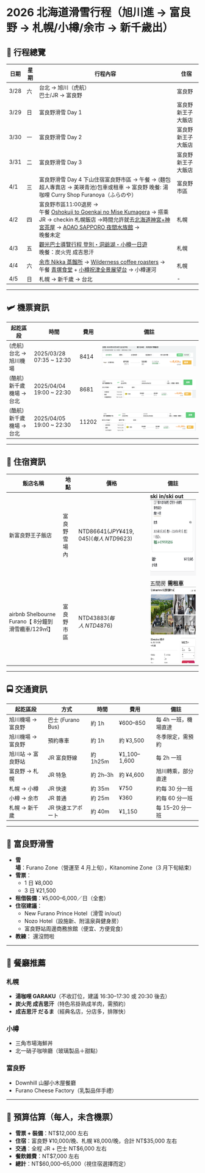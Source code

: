 # 2026 北海道滑雪行程（旭川進 → 富良野 → 札幌/小樽/余市 → 新千歲出）

## 📅 行程總覽

| 日期 | 星期 | 行程內容 | 住宿 |
|------|------|----------|------|
| 3/28 | 六 | 台北 → 旭川（虎航）<br>巴士/JR → 富良野 | 富良野 |
| 3/29 | 日 | 富良野滑雪 Day 1 | 富良野 新王子大飯店 |
| 3/30 | 一 | 富良野滑雪 Day 2 | 富良野 新王子大飯店 |
| 3/31 | 二 | 富良野滑雪 Day 3 | 富良野 新王子大飯店 |
| 4/1  | 三 | 富良野滑雪 Day 4 下山住宿富良野市區 → 午餐 → (麵包超人專賣店 → 美瑛青池)包車或租車 → 富良野 晚餐: 湯咖哩 Curry Shop Furanoya（ふらのや）| 富良野市區 |
| 4/2  | 四 | 富良野市區11:00退房 → <br>午餐 [Oshokuji to Goenkai no Mise Kumagera](https://maps.app.goo.gl/hYAgFCig2azhZsKX6) → 搭乘 JR → checkin 札幌飯店 →時間允許就去[北海道神宮+神宮茶屋](https://maps.app.goo.gl/9aAobGJdr2bgW7716) → [AOAO SAPPORO 夜間水族館](https://maps.app.goo.gl/T6Bkm7pReiUWAAWX6) → <br>晚餐未定 | 札幌 |
| 4/3  | 五 | [觀光巴士導覽行程 登別・洞爺湖・小樽一日遊](https://www.klook.com/zh-TW/activity/135122-hokkaido-tobe-toya-lake-one-day-tour-of-toya-lake-tobe-hell-vall/) <br> 晚餐：炭火兜 成吉思汗 | 札幌 |
| 4/4  | 六 | [余市 Nikka 蒸餾所](https://maps.app.goo.gl/PzVvYr8h5wfJFQjQ8) → [Wilderness coffee roasters](https://maps.app.goo.gl/TBCXPm6hqqLYQnKU7) → <br>午餐 [青塚食堂](https://maps.app.goo.gl/WoicZhYyt2mPewTP9) + [小樽祝津全景展望台](https://maps.app.goo.gl/ohPVpN54SaBmFYos6) → 小樽運河 | 札幌 |
| 4/5  | 日 | 札幌 → 新千歲 → 台北 | - |

---
## 🛩️ 機票資訊

| 起訖區段 | 時間 | 費用 | 備註 |
|-------------|-------------------------|------|------|
| (虎航)台北 → 旭川機場 |2025/03/28 07:35 ~ 12:30 | 8414 | ![alt text](image.png) |
| (酷航)新千歲機場 → 台北 |2025/04/04 19:00 ~ 22:30 | 8681 | ![alt text](image-1.png) |
| (酷航)新千歲機場 → 台北 |2025/04/05 19:00 ~ 22:30 | 11202 | ![alt text](image-2.png) |

---

## 🏯 住宿資訊

| 飯店名稱 | 地點 | 價格 | 備註 |
|--------|------|-----|------|
| 新富良野王子飯店 | 富良野雪場內 | NTD$86641(JPY¥419,045) (每人~NTD$9623) | **ski in/ski out** <img src="image-5.png" height="200px" width="120px" >|
| airbnb Shelbourne Furano【 8分鐘到滑雪纜車/129㎡】| 富良野市區 | NTD$43883 (每人~NTD$4876) | 五間房 **需租車**  <img src="image-4.png" height="200px" width="400px" >|


---

## 🚍 交通資訊

| 起訖區段 | 方式 | 時間 | 費用 | 備註 |
|----------|------|------|------|------|
| 旭川機場 → 富良野 | 巴士 (Furano Bus) | 約 1h | ¥600–850 | 每 4h 一班，機場直達 |
| 旭川機場 → 富良野 | 預約專車 | 約 1h | 約 ¥3,500 | 冬季限定，需預約 |
| 旭川站 → 富良野站 | JR 富良野線 | 約 1h25m | ¥1,100–1,600 | 每 2h 一班 |
| 富良野 → 札幌 | JR 特急 | 約 2h–3h | 約 ¥4,600 | 旭川轉乘，部分直達 |
| 札幌 → 小樽 | JR 快速 | 約 35m | ¥750 | 約每 30 分一班 |
| 小樽 → 余市 | JR 普通 | 約 25m | ¥360 | 約每 60 分一班 |
| 札幌 → 新千歲 | JR 快速エアポート | 約 40m | ¥1,150 | 每 15–20 分一班 |

---

## 🎿 富良野滑雪

- **雪場**：Furano Zone（營運至 4 月上旬），Kitanomine Zone（3 月下旬結束）  
- **雪票**：  
  - 1 日 ¥8,000  
  - 3 日 ¥21,500  
- **租借裝備**：¥5,000–6,000／日（全套）  
- **住宿建議**：  
  - New Furano Prince Hotel（滑雪 in/out）  
  - Nozo Hotel（設施新、附溫泉與健身房）  
  - 富良野站周邊商務旅館（便宜、方便覓食）  
- **教練**： 還沒問啦
---

## 🍲 餐廳推薦

### 札幌
- **湯咖哩 GARAKU**（不收訂位，建議 16:30–17:30 或 20:30 後去）  
- **炭火兜 成吉思汗**（特色吊掛熟成羊肉，需預約）  
- **成吉思汗 だるま**（經典名店，分店多，排隊快）  

### 小樽
- 三角市場海鮮丼  
- 北一硝子咖啡廳（玻璃製品＋甜點）  

### 富良野
- Downhill 山腳小木屋餐廳  
- Furano Cheese Factory（乳製品伴手禮）  

---

## 🧾 預算估算（每人，未含機票）

- **雪票 + 裝備**：NT$12,000 左右  
- **住宿**：富良野 ¥10,000/晚、札幌 ¥8,000/晚，合計 NT$35,000 左右  
- **交通**：全程 JR + 巴士 NT$6,000 左右  
- **餐飲雜費**：NT$7,000 左右  
- **總計**：NT$60,000–65,000（視住宿選擇而定）
